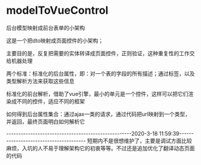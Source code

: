 # modelToVueControl
后台模型映射成前台表单的小架构

这是一个把dto映射成页面控件的小架构；

主要目的是，反复把需要的实体转译成页面控件，正则验证，这种重复性的工作交给机器处理

两个标准：标准化的后台属性，即：对一个表的字段的所有描述；通过标签，以及类型解析方法来获取这些信息

标准化的前台解析，借助了vue引擎，最小的单元是一个控件，这样可以把它们渲染成不同的控件，适应不同的框架

如何得到后台属性集合：通过ajax一类的请求，通过代码把url映射到一个类型，并返回，最终页面明白如何解析它


----------------------------------------------------2020-3-18 11:59:39---------------------------------------
短期内不是很想维护了，主要是调试方面比较麻烦，入坑的人不易于理解架构它的初衷等等。不过还是追加优化了翻译动态页面的代码

